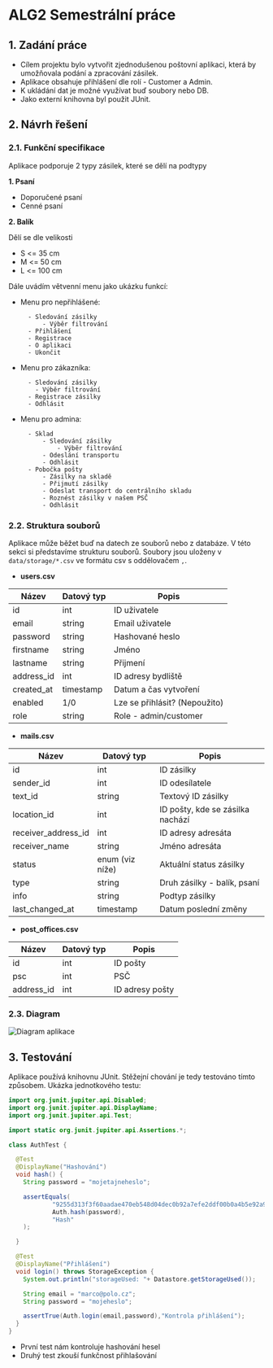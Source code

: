 # ALG2 Semestrální práce

## 1. Zadání práce
* Cílem projektu bylo vytvořit zjednodušenou poštovní aplikaci, která by umožňovala podání a zpracování zásilek.
* Aplikace obsahuje přihlášení dle rolí - Customer a Admin.
* K ukládání dat je možné využívat buď soubory nebo DB.
* Jako externí knihovna byl použit JUnit.
## 2. Návrh řešení
### 2.1. Funkční specifikace
Aplikace podporuje 2 typy zásilek, které se dělí na podtypy

**1. Psaní**
  - Doporučené psaní
  - Cenné psaní

**2. Balík**
 
Dělí se dle velikosti
 
  - S <= 35 cm
  - M <= 50 cm
  - L <= 100 cm

Dále uvádím větvenní menu jako ukázku funkcí:


* Menu pro nepřihlášené:
  ````
    - Sledování zásilky
        - Výběr filtrování
    - Přihlášení
    - Registrace
    - O aplikaci
    - Ukončit
* Menu pro zákazníka:
  ````
    - Sledování zásilky
      - Výběr filtrování
    - Registrace zásilky
    - Odhlásit
* Menu pro admina:
  ````
    - Sklad
        - Sledování zásilky
            - Výběr filtrování
        - Odeslání transportu
        - Odhlásit
    - Pobočka pošty
        - Zásilky na skladě
        - Přijmutí zásilky
        - Odeslat transport do centrálního skladu
        - Roznést zásilky v našem PSČ
        - Odhlásit
### 2.2. Struktura souborů
Aplikace může běžet buď na datech ze souborů nebo z databáze. V této sekci si
představíme strukturu souborů. Soubory jsou uloženy v `data/storage/*.csv` ve formátu csv s oddělovačem `,`.

* **users.csv**

|Název              |Datový typ     |Popis                           |
|-------------------|---------------|--------------------------------|
|id                 |int            |ID uživatele                    |
|email              |string         |Email uživatele                 |
|password           |string         |Hashované heslo                 |
|firstname          |string         |Jméno                           |
|lastname           |string         |Přijmení                        |
|address_id         |int            |ID adresy bydliště              |
|created_at         |timestamp      |Datum a čas vytvoření           |
|enabled            |1/0            |Lze se přihlásit? (Nepoužito)   |
|role               |string         |Role - admin/customer           |

* **mails.csv**

|Název              |Datový typ     |Popis                           |
|-------------------|---------------|--------------------------------|
|id                 |int            |ID zásilky                      |
|sender_id          |int            |ID odesílatele                  |
|text_id            |string         |Textový ID zásilky              |
|location_id        |int            |ID pošty, kde se zásilka nachází|
|receiver_address_id|int            |ID adresy adresáta              |
|receiver_name      |string         |Jméno adresáta                  |
|status             |enum (viz níže)|Aktuální status zásilky         |
|type               |string         |Druh zásilky - balík, psaní     |
|info               |string         |Podtyp zásilky                  |
|last_changed_at    |timestamp      |Datum poslední změny            |

* **post_offices.csv**

|Název     |Datový typ|Popis          |
|----------|----------|---------------|
|id        |int       |ID pošty       |
|psc       |int       |PSČ            |
|address_id|int       |ID adresy pošty|

### 2.3. Diagram
![Diagram aplikace](https://raw.githubusercontent.com/vvoleman/alg2_semestral/main/diagram_appt.png)

## 3. Testování
Aplikace používá knihovnu JUnit. Stěžejní chování je tedy testováno tímto způsobem.
Ukázka jednotkového testu:

```java
import org.junit.jupiter.api.Disabled;
import org.junit.jupiter.api.DisplayName;
import org.junit.jupiter.api.Test;

import static org.junit.jupiter.api.Assertions.*;

class AuthTest {

  @Test
  @DisplayName("Hashování")
  void hash() {
    String password = "mojetajneheslo";

    assertEquals(
            "9255d313f3f60aadae470eb548d04dec0b92a7efe2ddf00b0a4b5e92a95ed0beafff09d96cca61abe43df04cbab27642005b62482af400963c1b0595b8276a48",
            Auth.hash(password),
            "Hash"
    );

  }

  @Test
  @DisplayName("Přihlášení")
  void login() throws StorageException {
    System.out.println("storageUsed: "+ Datastore.getStorageUsed());

    String email = "marco@polo.cz";
    String password = "mojeheslo";

    assertTrue(Auth.login(email,password),"Kontrola přihlášení");
  }
}
```
- První test nám kontroluje hashování hesel
- Druhý test zkouší funkčnost přihlašování
